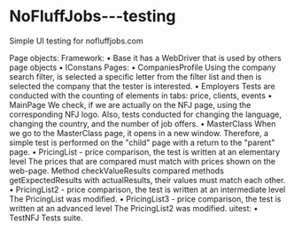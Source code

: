 # NoFluffJobs---testing

Simple UI testing for nofluffjobs.com

Page objects:
Framework:
  •	Base
    it has a WebDriver that is used by others page objects
  •	IConstans
Pages:
  •	CompaniesProfile
    Using the company search filter, is selected a specific letter from the filter list and then is selected the company that the tester is interested.
  •	Employers
    Tests are conducted with the counting of elements in tabs: price, clients, events
  •	MainPage
    We check, if we are actually on the NFJ page, using the corresponding NFJ logo. Also, tests conducted for changing the language, changing the country, and the number of job offers.
  •	MasterClass
    When we go to the MasterClass page, it opens in a new window. Therefore, a simple test is performed on the "child" page with a return to the "parent" page.
  •	PricingList - price comparison, the test is written at an elementary level
    The prices that are compared must match with prices shown on the web-page. Method checkValueResults compared  methods getExpectedResults with actualResults, their values must match each other.
  •	PricingList2 - price comparison, the test is written at an intermediate level
    The PricingList was modified.
  •	PricingList3 - price comparison, the test is written at an advanced level
    The PricingList2 was modified.
uitest:
  •	TestNFJ
    Tests suite.

